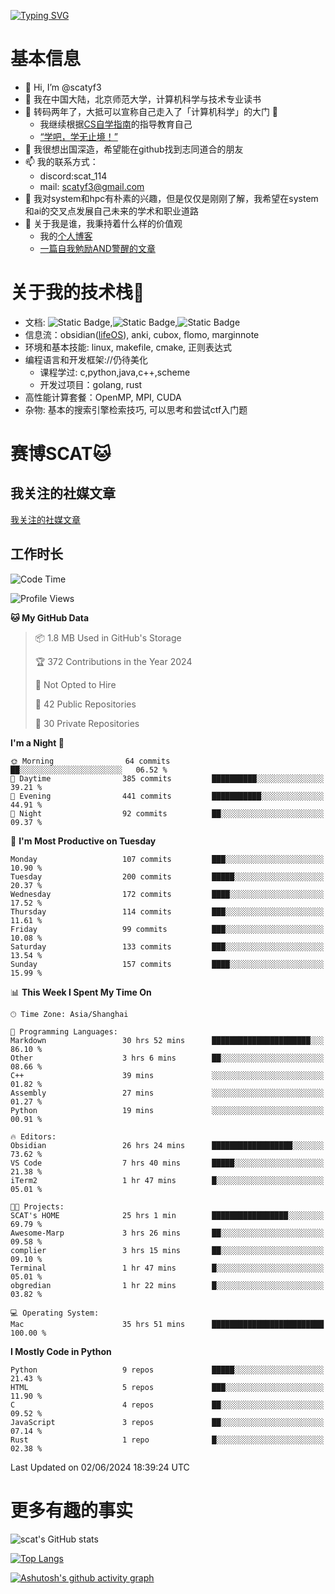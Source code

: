 [![Typing SVG](https://readme-typing-svg.demolab.com?font=Fira+Code&pause=1000&center=true&vCenter=true&multiline=true&width=470&height=98&lines=Across+the+Great+Wall+;we+can+reach+every+corner+in+the+world)](https://git.io/typing-svg)

# 基本信息
- 👋 Hi, I’m @scatyf3
- 👀 我在中国大陆，北京师范大学，计算机科学与技术专业读书
- 🌱 转码两年了，大抵可以宣称自己走入了「计算机科学」的大门 🥺
  - 我继续根据[CS自学指南](https://csdiy.wiki/)的指导教育自己 
  - [“学吧，学无止境！” ](https://www.acm.org/binaries/content/assets/education/cs2013_chinese.pdf)
- 💞️ 我很想出国深造，希望能在github找到志同道合的朋友
- 📫 我的联系方式：
  -   discord:scat_114
  -   mail: scatyf3@gmail.com
- 🌟 我对system和hpc有朴素的兴趣，但是仅仅是刚刚了解，我希望在system和ai的交叉点发展自己未来的学术和职业道路
- 🤔 关于我是谁，我秉持着什么样的价值观
  - 我的[个人博客](https://scatyfs-blog.gitbook.io/scats-blog)
  - [一篇自我勉励AND警醒的文章](https://www.zhihu.com/question/595969891/answer/3060352057)
 
# 关于我的技术栈🔧
- 文档: ![Static Badge](https://img.shields.io/badge/markdown-gray),![Static Badge](https://img.shields.io/badge/latex-gray),![Static Badge](https://img.shields.io/badge/marp-blue)
- 信息流：obsidian([lifeOS](https://github.com/quanru/obsidian-example-lifeos)), anki, cubox, flomo, marginnote
- 环境和基本技能: linux, makefile, cmake, 正则表达式
- 编程语言和开发框架://仍待美化
  - 课程学过: c,python,java,c++,scheme
  - 开发过项目：golang, rust
- 高性能计算套餐：OpenMP, MPI, CUDA 
- 杂物: 基本的搜索引擎检索技巧, 可以思考和尝试ctf入门题

# 赛博SCAT🐱

## 我关注的社媒文章
[我关注的社媒文章](https://www.notion.so/6379b986d4964818b078b0328b41f73b?v=19fc0e6483ec4fada09d6c68f7b20732)

## 工作时长
<!--START_SECTION:waka-->
![Code Time](http://img.shields.io/badge/Code%20Time-170%20hrs%2025%20mins-blue)

![Profile Views](http://img.shields.io/badge/Profile%20Views-1-blue)

**🐱 My GitHub Data** 

> 📦 1.8 MB Used in GitHub's Storage 
 > 
> 🏆 372 Contributions in the Year 2024
 > 
> 🚫 Not Opted to Hire
 > 
> 📜 42 Public Repositories 
 > 
> 🔑 30 Private Repositories 
 > 
**I'm a Night 🦉** 

```text
🌞 Morning                64 commits          ██░░░░░░░░░░░░░░░░░░░░░░░   06.52 % 
🌆 Daytime                385 commits         ██████████░░░░░░░░░░░░░░░   39.21 % 
🌃 Evening                441 commits         ███████████░░░░░░░░░░░░░░   44.91 % 
🌙 Night                  92 commits          ██░░░░░░░░░░░░░░░░░░░░░░░   09.37 % 
```
📅 **I'm Most Productive on Tuesday** 

```text
Monday                   107 commits         ███░░░░░░░░░░░░░░░░░░░░░░   10.90 % 
Tuesday                  200 commits         █████░░░░░░░░░░░░░░░░░░░░   20.37 % 
Wednesday                172 commits         ████░░░░░░░░░░░░░░░░░░░░░   17.52 % 
Thursday                 114 commits         ███░░░░░░░░░░░░░░░░░░░░░░   11.61 % 
Friday                   99 commits          ███░░░░░░░░░░░░░░░░░░░░░░   10.08 % 
Saturday                 133 commits         ███░░░░░░░░░░░░░░░░░░░░░░   13.54 % 
Sunday                   157 commits         ████░░░░░░░░░░░░░░░░░░░░░   15.99 % 
```


📊 **This Week I Spent My Time On** 

```text
🕑︎ Time Zone: Asia/Shanghai

💬 Programming Languages: 
Markdown                 30 hrs 52 mins      ██████████████████████░░░   86.10 % 
Other                    3 hrs 6 mins        ██░░░░░░░░░░░░░░░░░░░░░░░   08.66 % 
C++                      39 mins             ░░░░░░░░░░░░░░░░░░░░░░░░░   01.82 % 
Assembly                 27 mins             ░░░░░░░░░░░░░░░░░░░░░░░░░   01.27 % 
Python                   19 mins             ░░░░░░░░░░░░░░░░░░░░░░░░░   00.91 % 

🔥 Editors: 
Obsidian                 26 hrs 24 mins      ██████████████████░░░░░░░   73.62 % 
VS Code                  7 hrs 40 mins       █████░░░░░░░░░░░░░░░░░░░░   21.38 % 
iTerm2                   1 hr 47 mins        █░░░░░░░░░░░░░░░░░░░░░░░░   05.01 % 

🐱‍💻 Projects: 
SCAT's HOME              25 hrs 1 min        █████████████████░░░░░░░░   69.79 % 
Awesome-Marp             3 hrs 26 mins       ██░░░░░░░░░░░░░░░░░░░░░░░   09.58 % 
complier                 3 hrs 15 mins       ██░░░░░░░░░░░░░░░░░░░░░░░   09.10 % 
Terminal                 1 hr 47 mins        █░░░░░░░░░░░░░░░░░░░░░░░░   05.01 % 
obgredian                1 hr 22 mins        █░░░░░░░░░░░░░░░░░░░░░░░░   03.82 % 

💻 Operating System: 
Mac                      35 hrs 51 mins      █████████████████████████   100.00 % 
```

**I Mostly Code in Python** 

```text
Python                   9 repos             █████░░░░░░░░░░░░░░░░░░░░   21.43 % 
HTML                     5 repos             ███░░░░░░░░░░░░░░░░░░░░░░   11.90 % 
C                        4 repos             ██░░░░░░░░░░░░░░░░░░░░░░░   09.52 % 
JavaScript               3 repos             ██░░░░░░░░░░░░░░░░░░░░░░░   07.14 % 
Rust                     1 repo              █░░░░░░░░░░░░░░░░░░░░░░░░   02.38 % 
```




 Last Updated on 02/06/2024 18:39:24 UTC
<!--END_SECTION:waka-->


# 更多有趣的事实 

![scat's GitHub stats](https://github-readme-stats.vercel.app/api?username=scatyf3&count_private=true&theme=synthwave)

[![Top Langs](https://github-readme-stats.vercel.app/api/top-langs/?username=scatyf3&layout=compact&langs_count=12&theme=synthwave&hide=javascript,html,css&size_weight=0.5&count_weight=0.5)](https://github.com/anuraghazra/github-readme-statss)

[![Ashutosh's github activity graph](https://github-readme-activity-graph.vercel.app/graph?username=scatyf3&theme=dracula)](https://github.com/ashutosh00710/github-readme-activity-graph)

<!---
scatfy3/scatfy3 is a ✨ special ✨ repository because its `README.md` (this file) appears on your GitHub profile.
You can click the Preview link to take a look at your changes.
--->
